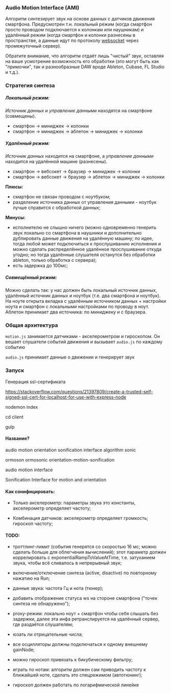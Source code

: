 ### Audio Motion Interface (AMI)

Алгоритм синтезирует звук на основе данных с датчиков движения смартфона. Предусмотрен т.н. локальный режим (когда смартфон просто проводом подключается к колонкам или наушникам) и удалённый режим (когда смартфон и колонки разнесены в пространстве, а данные идут по протоколу <a href="https://ru.wikipedia.org/wiki/WebSocket">websocket</a> через промежуточный сервер).

Обратите внимание, что алгоритм отдаёт лишь "чистый" звук, оставляя на ваше усмотрение возможность его обработки (это могут быть как "примочки", так и разнообразные DAW вроде Ableton, Cubase, FL Studio и т.д.).

### Стратегия синтеза

##### Локальный режим:

<i>Источник данных</i> и <i>управление данными</i> находятся на смартфоне (совмещены).

- смартфон → миниджек → колонки
- смартфон → миниджек → аблетон → миниджек → колонки

##### Удалённый режим:

<i>Источник данных</i> находится на смартфоне, а <i>управление данными</i> находится на удалённой машине (разнесены).

- смартфон → вебсокет → браузер → миниджек → колонки
- смартфон → вебсокет → браузер → аблетон → миниджек → колонки

<b>Плюсы:</b>

- смартфон не связан проводом с ноутбуком;
- разделение источника данных от управления данными - ноутбук лучше справится с обработкой данных;

<b>Минусы:</b>

- исполнителю не слышно ничего (можно одновременно генерить звук локально со смартфона в наушники и дополнительно дублировать данные движения на удалённую машину; по идее, тогда любой может подключиться к прослушиванию исполнения и можно сделать распределённое удалённое прослушивание откуда угодно; но тогда удалённые слушателя останутся без обработки ableton, только обработка с сервера);
- есть задержка до 100мс;

##### Совмещённый режим:

Можно сделать так: у нас должен быть локальный источник данных, удалённый источник данных и ноутбук (т.е. два смартфона и ноутбук). На ноуте открыта вкладка с удалённым источником данных + настройки ноута и смартфон с локальными настройками по проводу в ноут. Аблетон принимает два источника: по миниджеку и с браузера.

### Общая архитектура

`motion.js` занимается датчиками - акселерометром и гироскопом.
Он вешает слушатели событий движения и вызывает `audio.js` по каждому событию

`audio.js` принимает данные о движении и генерирует звук

### Запуск

Генерация ssl-сертификата

https://stackoverflow.com/questions/21397809/create-a-trusted-self-signed-ssl-cert-for-localhost-for-use-with-express-node

nodemon index

cd client

gulp

#### Название?

audio
motion
orientation
sonification
interface
algorithm
sonic

ormoson
ormosonic
orientation-motion-sonification

audio motion interface

Sonification Interface for motion and orientation

#### Как сонифицировать:

- Только акселерометр:
  параметры звука это константы, акселерометр определяет частоту;

- Комбинация датчиков:
  акселерометр определяет громкость;
  гироскоп частоту;

#### TODO:

- троттлинг-лимит (события генерятся со скоростью 16 мс; можно сделать больше для облегчения вычислений); этот параметр должен коррелировать с exponentialRampToValueAtTime, т.е. затуханием звука, чтобы всё сливалось в непрерывный звук;

- включение/отключение синтеза (active, disactive) по повторному нажатию на Run;

- данные звука: частота Гц и нота (тюнер);

- добавить отображение статуса ws на стороне смартфона ("точек синтеза не обнаружено");

- proxy-режим: локально ноут + смартфон чтобы себя слышать без задержки, далее эта инфа ретранслируется на удалённый сервер, где раздаётся слушателям;

- юзать ли отрицательные числа;

- все осцилляторы должны подключаться к одному внешнему gainNode;

- можно гироскоп привязать к бикубическому фильтру;

- играть по нотам: алгоритм должен сам приводить частоту к ближайшей ноте, сделать это спецрежимом (автотюнинг);

- гироскоп должен работать по логарифмической линейке

